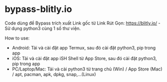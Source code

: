 # bypass-blitly.io
Code dùng để Bypass trích xuất Link gốc từ Link Rút Gọn: https://blitly.io/ - Sử dụng python3 cùng 1 số thư viện.

How to use:
- Android: Tải và cài đặt app Termux, sau đó cài đặt python3, pip trong app
- iOS: Tải và cài đặt app iSH Shell từ App Store, sau đó cài đặt python3, pip trong app
- PC/Laptop/Mac: Tải và cài python3 từ trang chủ (Win) / App Store (Mac) / apt, pacman, apk, dpkg, snap,...(Linux)
